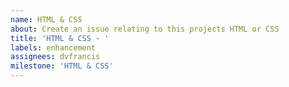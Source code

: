 ```yaml
---
name: HTML & CSS
about: Create an issue relating to this projects HTML or CSS
title: 'HTML & CSS - '
labels: enhancement
assignees: dvfrancis
milestone: 'HTML & CSS'
---
```

